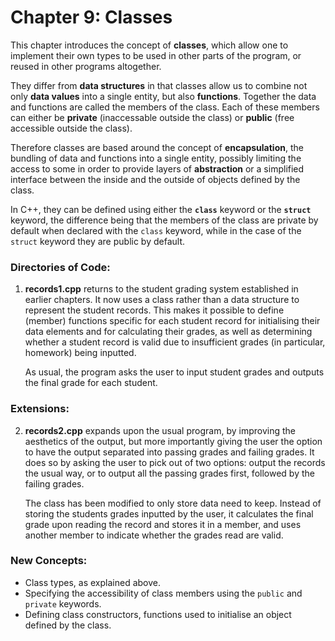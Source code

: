 # Chapter 9: Classes

This chapter introduces the concept of **classes**, which allow one to implement their own types to be used in other parts of the program, 
or reused in other programs altogether.

They differ from **data structures** in that classes allow us to combine not only **data values** into a single entity, but also **functions**. 
Together the data and functions are called the members of the class. Each of these members can either be **private** (inaccessable outside the class) or **public** (free accessible outside the class). 

Therefore classes are based around the concept of **encapsulation**, the bundling of data and functions into a single entity, possibly limiting the access to some in order to provide layers of **abstraction** or a simplified interface between the inside and the outside of objects defined by the class.

In C++, they can be defined using either the **`class`** keyword or the **`struct`** keyword, the difference being that the members of the class are private by default when declared with the `class` keyword, while in the case of the `struct` keyword they are public by default.


### Directories of Code:
1)  **records1.cpp** returns to the student grading system established in earlier chapters. It now uses a class rather than a data structure to represent the student records. This makes it possible to define (member) functions specific for each student record for initialising their data elements and for calculating their grades, as well as determining whether a student record is valid due to insufficient grades (in particular, homework) being inputted.

    As usual, the program asks the user to input student grades and outputs the final grade for each student.

### Extensions:
2)  **records2.cpp** expands upon the usual program, by improving the aesthetics of the output, but more importantly giving the user the option to have the output separated into passing grades and failing grades. It does so by asking the user to pick out of two options: output the records the usual way, or to output all the passing grades first, followed by the failing grades.
    
    The class has been modified to only store data need to keep. Instead of storing the students grades inputted by the user, it calculates the final grade upon reading the record and stores it in a member, and uses another member to indicate whether the grades read are valid.

### New Concepts:
* Class types, as explained above.
* Specifying the accessibility of class members using the `public` and `private` keywords.
* Defining class constructors, functions used to initialise an object defined by the class. 
